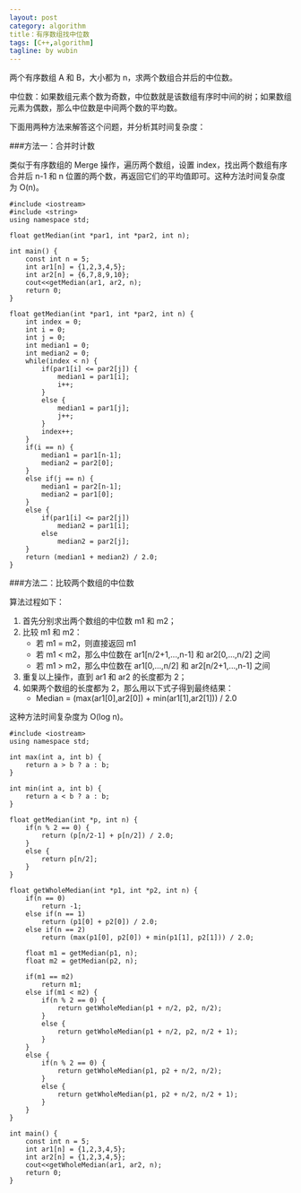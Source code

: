 ```yaml
---
layout: post
category: algorithm
title：有序数组找中位数
tags: [C++,algorithm]
tagline: by wubin
---
```


两个有序数组 A 和 B，大小都为 n，求两个数组合并后的中位数。

中位数：如果数组元素个数为奇数，中位数就是该数组有序时中间的树；如果数组元素为偶数，那么中位数是中间两个数的平均数。

下面用两种方法来解答这个问题，并分析其时间复杂度：

<!--more-->

###方法一：合并时计数

类似于有序数组的 Merge 操作，遍历两个数组，设置 index，找出两个数组有序合并后 n-1 和 n 位置的两个数，再返回它们的平均值即可。这种方法时间复杂度为 O(n)。

	#include <iostream>
	#include <string>
	using namespace std;

	float getMedian(int *par1, int *par2, int n);

	int main() {
	    const int n = 5;
	    int ar1[n] = {1,2,3,4,5};
	    int ar2[n] = {6,7,8,9,10};
	    cout<<getMedian(ar1, ar2, n);
	    return 0;
	}

	float getMedian(int *par1, int *par2, int n) {
	    int index = 0;
	    int i = 0;
	    int j = 0;
	    int median1 = 0;
	    int median2 = 0;
	    while(index < n) {
	        if(par1[i] <= par2[j]) {
	            median1 = par1[i];
	            i++;
	        }
	        else {
	            median1 = par1[j];
	            j++;
	        }
	        index++;
	    }
	    if(i == n) {
	        median1 = par1[n-1];
	        median2 = par2[0];
	    }
	    else if(j == n) {
	        median1 = par2[n-1];
	        median2 = par1[0];
	    }
	    else {
	        if(par1[i] <= par2[j])
	            median2 = par1[i];
	        else
	            median2 = par2[j];
	    }
	    return (median1 + median2) / 2.0;
	}

###方法二：比较两个数组的中位数

算法过程如下：

1. 首先分别求出两个数组的中位数 m1 和 m2；
2. 比较 m1 和 m2：
	* 若 m1 = m2，则直接返回 m1
	* 若 m1 < m2，那么中位数在 ar1[n/2+1,...,n-1] 和 ar2[0,...,n/2] 之间
	* 若 m1 > m2，那么中位数在 ar1[0,...,n/2] 和 ar2[n/2+1,...,n-1] 之间
3. 重复以上操作，直到 ar1 和 ar2 的长度都为 2；
4. 如果两个数组的长度都为 2，那么用以下式子得到最终结果：
	* Median = (max(ar1[0],ar2[0]) + min(ar1[1],ar2[1])) / 2.0

这种方法时间复杂度为 O(log n)。

	#include <iostream>
	using namespace std;

	int max(int a, int b) {
	    return a > b ? a : b;
	}

	int min(int a, int b) {
	    return a < b ? a : b;
	}

	float getMedian(int *p, int n) {
	    if(n % 2 == 0) {
	        return (p[n/2-1] + p[n/2]) / 2.0;
	    }
	    else {
	        return p[n/2];
	    }
	}

	float getWholeMedian(int *p1, int *p2, int n) {
	    if(n == 0)
	        return -1;
	    else if(n == 1)
	        return (p1[0] + p2[0]) / 2.0;
	    else if(n == 2)
	        return (max(p1[0], p2[0]) + min(p1[1], p2[1])) / 2.0;
	    
	    float m1 = getMedian(p1, n);
	    float m2 = getMedian(p2, n);
	    
	    if(m1 == m2)
	        return m1;
	    else if(m1 < m2) {
	        if(n % 2 == 0) {
	            return getWholeMedian(p1 + n/2, p2, n/2);
	        }
	        else {
	            return getWholeMedian(p1 + n/2, p2, n/2 + 1);
	        }
	    }
	    else {
	        if(n % 2 == 0) {
	            return getWholeMedian(p1, p2 + n/2, n/2);
	        }
	        else {
	            return getWholeMedian(p1, p2 + n/2, n/2 + 1);
	        }
	    }
	}

	int main() {
	    const int n = 5;
	    int ar1[n] = {1,2,3,4,5};
	    int ar2[n] = {1,2,3,4,5};
	    cout<<getWholeMedian(ar1, ar2, n);
	    return 0;
	}
